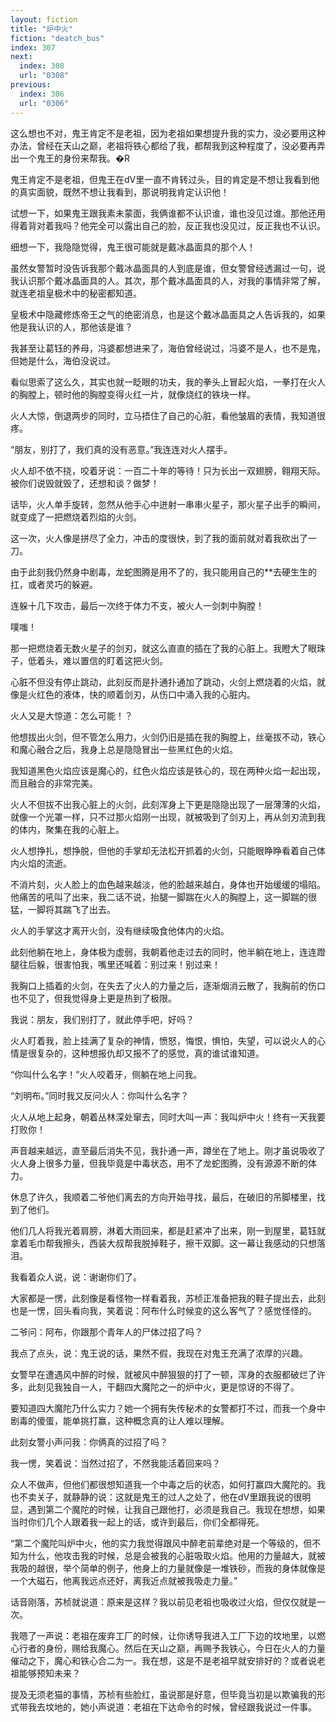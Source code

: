 ```yaml
---
layout: fiction
title: "炉中火"
fiction: "deatch_bus"
index: 307
next:
  index: 308
  url: "0308"
previous:
  index: 306
  url: "0306"
---
```

这么想也不对，鬼王肯定不是老祖，因为老祖如果想提升我的实力，没必要用这种办法，曾经在天山之巅，老祖将铁心都给了我，都帮我到这种程度了，没必要再弄出一个鬼王的身份来帮我。�R

鬼王肯定不是老祖，但鬼王在dV里一直不肯转过头，目的肯定是不想让我看到他的真实面貌，既然不想让我看到，那说明我肯定认识他！

试想一下，如果鬼王跟我素未蒙面，我俩谁都不认识谁，谁也没见过谁。那他还用得着背对着我吗？他完全可以露出自己的脸，反正我也没见过，反正我也不认识。

细想一下，我隐隐觉得，鬼王很可能就是戴冰晶面具的那个人！

虽然女警暂时没告诉我那个戴冰晶面具的人到底是谁，但女警曾经透漏过一句，说我认识那个戴冰晶面具的人。其次，那个戴冰晶面具的人，对我的事情非常了解，就连老祖皇极术中的秘密都知道。

皇极术中隐藏修炼帝王之气的绝密消息，也是这个戴冰晶面具之人告诉我的，如果他是我认识的人，那他该是谁？

我甚至让葛钰的养母，冯婆都想进来了，海伯曾经说过，冯婆不是人，也不是鬼，但她是什么，海伯没说过。

看似思索了这么久，其实也就一眨眼的功夫，我的拳头上冒起火焰，一拳打在火人的胸膛上，顿时他的胸膛变得火红一片，就像烧红的铁块一样。

火人大惊，倒退两步的同时，立马捂住了自己的心脏，看他皱眉的表情，我知道很疼。

“朋友，别打了，我们真的没有恶意。”我连连对火人摆手。

火人却不依不挠，咬着牙说：一百二十年的等待！只为长出一双翅膀，翱翔天际。被你们说毁就毁了，还想和谈？做梦！

话毕，火人单手旋转，忽然从他手心中迸射一串串火星子，那火星子出手的瞬间，就变成了一把燃烧着烈焰的火剑。

这一次，火人像是拼尽了全力，冲击的度很快，到了我的面前就对着我砍出了一刀。

由于此刻我仍然身中剧毒，龙蛇图腾是用不了的，我只能用自己的**去硬生生的扛，或者灵巧的躲避。

连躲十几下攻击，最后一次终于体力不支，被火人一剑刺中胸膛！

噗嗤！

那一把燃烧着无数火星子的剑刃，就这么直直的插在了我的心脏上。我瞪大了眼珠子，低着头，难以置信的盯着这把火剑。

心脏不但没有停止跳动，此刻反而是扑通扑通加了跳动，火剑上燃烧着的火焰，就像是火红色的液体，快的顺着剑刃，从伤口中涌入我的心脏内。

火人又是大惊道：怎么可能！？

他想拔出火剑，但不管怎么用力，火剑仍旧是插在我的胸膛上，丝毫拔不动，铁心和魔心融合之后，我身上总是隐隐冒出一些黑红色的火焰。

我知道黑色火焰应该是魔心的，红色火焰应该是铁心的，现在两种火焰一起出现，而且融合的非常完美。

火人不但拔不出我心脏上的火剑，此刻浑身上下更是隐隐出现了一层薄薄的火焰，就像一个光罩一样，只不过那火焰刚一出现，就被吸到了剑刃上，再从剑刃流到我的体内，聚集在我的心脏上。

火人想挣扎，想挣脱，但他的手掌却无法松开抓着的火剑，只能眼睁睁看着自己体内火焰的流逝。

不消片刻，火人脸上的血色越来越淡，他的脸越来越白，身体也开始缓缓的塌陷。他痛苦的吼叫了出来，我二话不说，抬腿一脚踹在火人的胸膛上，这一脚踹的很猛，一脚将其踹飞了出去。

火人的手掌这才离开火剑，没有继续吸食他体内的火焰。

此刻他躺在地上，身体极为虚弱，我朝着他走过去的同时，他半躺在地上，连连蹬腿往后躲，很害怕我，嘴里还喊着：别过来！别过来！

我胸口上插着的火剑，在失去了火人的力量之后，逐渐烟消云散了，我胸前的伤口也不见了，但我觉得身上更是热到了极限。

我说：朋友，我们别打了，就此停手吧，好吗？

火人盯着我，脸上挂满了复杂的神情，愤怒，悔恨，惧怕，失望，可以说火人的心情是很复杂的，这种想报仇却又报不了的感觉，真的谁试谁知道。

“你叫什么名字！”火人咬着牙，侧躺在地上问我。

“刘明布。”同时我又反问火人：你叫什么名字？

火人从地上起身，朝着丛林深处窜去，同时大叫一声：我叫炉中火！终有一天我要打败你！

声音越来越远，直至最后消失不见，我扑通一声，蹲坐在了地上。刚才虽说吸收了火人身上很多力量，但我毕竟是中毒状态，用不了龙蛇图腾，没有源源不断的体力。

休息了许久，我顺着二爷他们离去的方向开始寻找，最后，在破旧的吊脚楼里，找到了他们。

他们几人将我光着肩膀，淋着大雨回来，都是赶紧冲了出来，刚一到屋里，葛钰就拿着毛巾帮我擦头，西装大叔帮我脱掉鞋子，擦干双脚。这一幕让我感动的只想落泪。

我看着众人说，说：谢谢你们了。

大家都是一愣，此刻像是看怪物一样看着我，苏桢正准备把我的鞋子提出去，此刻也是一愣，回头看向我，笑着说：阿布什么时候变的这么客气了？感觉怪怪的。

二爷问：阿布，你跟那个青年人的尸体过招了吗？

我点了点头，说：鬼王说的话，果然不假，我现在对鬼王充满了浓厚的兴趣。

女警早在遭遇风中醉的时候，就被风中醉狠狠的打了一顿，浑身的衣服都破烂了许多，此刻见我独自一人，干翻四大魔陀之一的炉中火，更是惊讶的不得了。

要知道四大魔陀乃什么实力？她一个拥有失传秘术的女警都打不过，而我一个身中剧毒的傻蛋，能单挑打赢，这种概念真的让人难以理解。

此刻女警小声问我：你俩真的过招了吗？

我一愣，笑着说：当然过招了，不然我能活着回来吗？

众人不做声，但他们都很想知道我一个中毒之后的状态，如何打赢四大魔陀的。我也不卖关子，就静静的说：这就是鬼王的过人之处了，他在dV里跟我说的很明显，遇到第二个魔陀的时候，让我自己跟他打，必须是我自己。我现在想想，如果当时你们几个人跟着我一起上的话，或许到最后，你们全都得死。

“第二个魔陀叫炉中火，他的实力我觉得跟风中醉老前辈绝对是一个等级的，但不知为什么，他攻击我的时候，总是会被我的心脏吸取火焰。他用的力量越大，就被我吸的越很，举个简单的例子，他身上的力量就像是一堆铁砂，而我的身体就像是一个大磁石，他离我远点还好，离我近点就被我吸走力量。”

话音刚落，苏桢就说道：原来是这样？我以前见老祖也吸收过火焰，但仅仅就是一次。

我嗯了一声说：老祖在废弃工厂的时候，让你诱导我进入工厂下边的坟地里，以燃心行者的身份，赐给我魔心。然后在天山之巅，再赐予我铁心，今日在火人的力量催动之下，魔心和铁心合二为一。我在想，这是不是老祖早就安排好的？或者说老祖能够预知未来？

提及无须老猫的事情，苏桢有些脸红，虽说那是好意，但毕竟当初是以欺骗我的形式带我去坟地的，她小声说道：老祖在下达命令的时候，曾经跟我说过一件事。